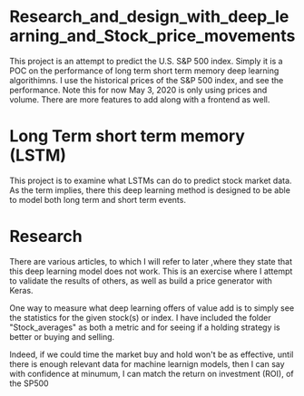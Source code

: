 # Research_and_design_with_deep_learning_and_Stock_price_movements

This project is an attempt to predict the U.S. S&P 500 index. Simply it is a POC on the performance of long term short term memory deep learning algorithimns. I use the historical prices of the S&P 500 index, and see the performance. Note this for now May 3, 2020 is only using prices and volume. There are more features to add along with a frontend as well.

# Long Term short term memory (LSTM)

This project is to examine what LSTMs can do to predict stock market data. As the term implies, there this deep learning method is designed to be able to model both long term and short term events.


# Research 

There are various articles, to which I will refer to later ,where they state that this deep learning model does not work. This is an exercise where I attempt to validate the results of others, as well as build a price generator with Keras.

One way to measure what deep learning offers of value add is to simply see the statistics for the given stock(s) or index. I have included the folder "Stock_averages" as both a metric and for seeing if a holding strategy is better or buying and selling. 

Indeed, if we could time the market buy and hold won't be as effective, until there is enough relevant data for machine learnign models, then I can say with confidence at minumum, I can match the return on investment (ROI), of the SP500
